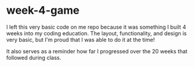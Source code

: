 # week-4-game

I left this very basic code on me repo because it was something I built 4 weeks into my coding education. The layout, functionality, and design is very basic, but I'm proud that I was able to do it at the time!

It also serves as a reminder how far I progressed over the 20 weeks that followed during class.
